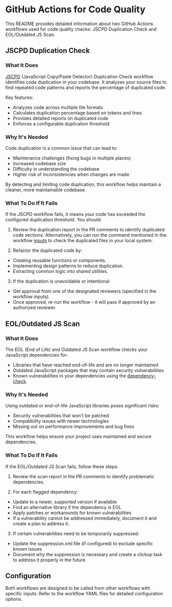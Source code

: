 # GitHub Actions for Code Quality

This README provides detailed information about two GitHub Actions workflows used for code quality checks: JSCPD Duplication Check and EOL/Outdated JS Scan.

## JSCPD Duplication Check

### What It Does

[JSCPD](https://github.com/kucherenko/jscpd) (JavaScript Copy/Paste Detector) Duplication Check workflow identifies code duplication in your codebase. It analyzes your source files to find repeated code patterns and reports the percentage of duplicated code.

Key features:
- Analyzes code across multiple file formats
- Calculates duplication percentage based on tokens and lines
- Provides detailed reports on duplicated code
- Enforces a configurable duplication threshold

### Why It's Needed

Code duplication is a common issue that can lead to:
- Maintenance challenges (fixing bugs in multiple places)
- Increased codebase size
- Difficulty in understanding the codebase
- Higher risk of inconsistencies when changes are made

By detecting and limiting code duplication, this workflow helps maintain a cleaner, more maintainable codebase.

### What To Do If It Fails

If the JSCPD workflow fails, it means your code has exceeded the configured duplication threshold. You should:

1. Review the duplication report in the PR comments to identify duplicated code sections. Alternatively, you can run the command mentioned in the workflow [inputs](https://github.com/fylein/fyle-app/blob/master/.github/workflows/jscpd-duplication-check.yml) to check the duplicated files in your local system.

2. Refactor the duplicated code by:
- Creating reusable functions or components.
- Implementing design patterns to reduce duplication.
- Extracting common logic into shared utilities.

3. If the duplication is unavoidable or intentional:
- Get approval from one of the designated reviewers (specified in the workflow inputs).
- Once approved, re-run the workflow - it will pass if approved by an authorized reviewer.

## EOL/Outdated JS Scan

### What It Does

The EOL (End of Life) and Outdated JS Scan workflow checks your JavaScript dependencies for:
- Libraries that have reached end-of-life and are no longer maintained
- Outdated JavaScript packages that may contain security vulnerabilities
- Known vulnerabilities in your dependencies using the [dependency-check](https://github.com/dependency-check/Dependency-Check_Action).

### Why It's Needed

Using outdated or end-of-life JavaScript libraries poses significant risks:
- Security vulnerabilities that won't be patched
- Compatibility issues with newer technologies
- Missing out on performance improvements and bug fixes

This workflow helps ensure your project uses maintained and secure dependencies.

### What To Do If It Fails

If the EOL/Outdated JS Scan fails, follow these steps:

1. Review the scan report in the PR comments to identify problematic dependencies.

2. For each flagged dependency:
- Update to a newer, supported version if available
- Find an alternative library if the dependency is EOL
- Apply patches or workarounds for known vulnerabilities
- If a vulnerability cannot be addressed immediately, document it and create a plan to address it.

3. If certain vulnerabilities need to be temporarily suppressed:
- Update the suppression.xml file (if configured) to exclude specific known issues
- Document why the suppression is necessary and create a clickup task to address it properly in the future

## Configuration

Both workflows are designed to be called from other workflows with specific inputs. Refer to the workflow YAML files for detailed configuration options.